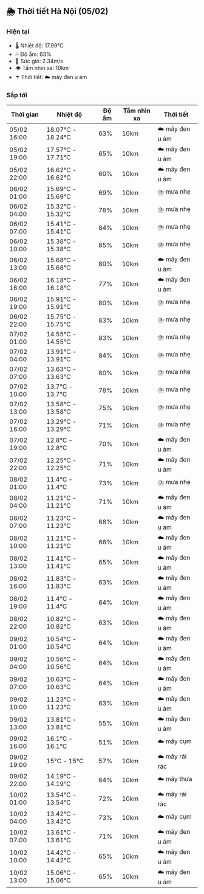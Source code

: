## 🌦️ Thời tiết Hà Nội (05/02)

### Hiện tại

- 🌡️ Nhiệt độ: 17.99℃
- 💦 Độ ẩm: 63%
- 💨 Sức gió: 2.34m/s
- 👁️ Tầm nhìn xa: 10km
- ☂️ Thời tiết: ☁️ mây đen u ám

### Sắp tới

| Thời gian | Nhiệt độ | Độ ẩm | Tầm nhìn xa | Thời tiết |
| --- | --- | --- | --- | --- |
| 05/02 16:00 | 18.07℃ - 18.24℃ | 63% | 10km | ☁️ mây đen u ám |
| 05/02 19:00 | 17.57℃ - 17.71℃ | 65% | 10km | ☁️ mây đen u ám |
| 05/02 22:00 | 16.62℃ - 16.62℃ | 60% | 10km | ☁️ mây đen u ám |
| 06/02 01:00 | 15.69℃ - 15.69℃ | 69% | 10km | ⛈️ mưa nhẹ |
| 06/02 04:00 | 15.32℃ - 15.32℃ | 78% | 10km | ⛈️ mưa nhẹ |
| 06/02 07:00 | 15.41℃ - 15.41℃ | 84% | 10km | ⛈️ mưa nhẹ |
| 06/02 10:00 | 15.38℃ - 15.38℃ | 85% | 10km | ⛈️ mưa nhẹ |
| 06/02 13:00 | 15.68℃ - 15.68℃ | 80% | 10km | ☁️ mây đen u ám |
| 06/02 16:00 | 16.18℃ - 16.18℃ | 77% | 10km | ☁️ mây đen u ám |
| 06/02 19:00 | 15.91℃ - 15.91℃ | 80% | 10km | ⛈️ mưa nhẹ |
| 06/02 22:00 | 15.75℃ - 15.75℃ | 83% | 10km | ⛈️ mưa nhẹ |
| 07/02 01:00 | 14.55℃ - 14.55℃ | 83% | 10km | ⛈️ mưa nhẹ |
| 07/02 04:00 | 13.91℃ - 13.91℃ | 84% | 10km | ⛈️ mưa nhẹ |
| 07/02 07:00 | 13.63℃ - 13.63℃ | 80% | 10km | ⛈️ mưa nhẹ |
| 07/02 10:00 | 13.7℃ - 13.7℃ | 78% | 10km | ⛈️ mưa nhẹ |
| 07/02 13:00 | 13.58℃ - 13.58℃ | 75% | 10km | ⛈️ mưa nhẹ |
| 07/02 16:00 | 13.29℃ - 13.29℃ | 71% | 10km | ⛈️ mưa nhẹ |
| 07/02 19:00 | 12.8℃ - 12.8℃ | 70% | 10km | ☁️ mây đen u ám |
| 07/02 22:00 | 12.25℃ - 12.25℃ | 71% | 10km | ☁️ mây đen u ám |
| 08/02 01:00 | 11.4℃ - 11.4℃ | 73% | 10km | ⛈️ mưa nhẹ |
| 08/02 04:00 | 11.21℃ - 11.21℃ | 71% | 10km | ☁️ mây đen u ám |
| 08/02 07:00 | 11.23℃ - 11.23℃ | 68% | 10km | ☁️ mây đen u ám |
| 08/02 10:00 | 11.21℃ - 11.21℃ | 66% | 10km | ☁️ mây đen u ám |
| 08/02 13:00 | 11.41℃ - 11.41℃ | 65% | 10km | ☁️ mây đen u ám |
| 08/02 16:00 | 11.83℃ - 11.83℃ | 63% | 10km | ☁️ mây đen u ám |
| 08/02 19:00 | 11.4℃ - 11.4℃ | 64% | 10km | ☁️ mây đen u ám |
| 08/02 22:00 | 10.82℃ - 10.82℃ | 63% | 10km | ☁️ mây đen u ám |
| 09/02 01:00 | 10.54℃ - 10.54℃ | 64% | 10km | ☁️ mây đen u ám |
| 09/02 04:00 | 10.56℃ - 10.56℃ | 64% | 10km | ☁️ mây đen u ám |
| 09/02 07:00 | 10.63℃ - 10.63℃ | 64% | 10km | ☁️ mây đen u ám |
| 09/02 10:00 | 11.23℃ - 11.23℃ | 63% | 10km | ☁️ mây đen u ám |
| 09/02 13:00 | 13.81℃ - 13.81℃ | 55% | 10km | ☁️ mây đen u ám |
| 09/02 16:00 | 16.1℃ - 16.1℃ | 51% | 10km | ☁️ mây cụm |
| 09/02 19:00 | 15℃ - 15℃ | 57% | 10km | ☁️ mây rải rác |
| 09/02 22:00 | 14.19℃ - 14.19℃ | 64% | 10km | ☁️ mây thưa |
| 10/02 01:00 | 13.54℃ - 13.54℃ | 72% | 10km | ☁️ mây rải rác |
| 10/02 04:00 | 13.42℃ - 13.42℃ | 73% | 10km | ☁️ mây cụm |
| 10/02 07:00 | 13.61℃ - 13.61℃ | 71% | 10km | ☁️ mây đen u ám |
| 10/02 10:00 | 14.42℃ - 14.42℃ | 65% | 10km | ☁️ mây đen u ám |
| 10/02 13:00 | 15.06℃ - 15.06℃ | 65% | 10km | ☁️ mây đen u ám |
